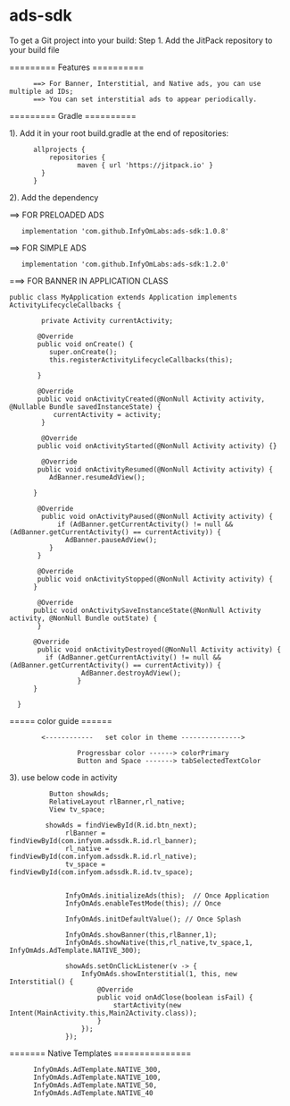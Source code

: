 # ads-sdk

To get a Git project into your build:
Step 1. Add the JitPack repository to your build file

========= Features ==========

          ==> For Banner, Interstitial, and Native ads, you can use multiple ad IDs; 
          ==> You can set interstitial ads to appear periodically.
          

========= Gradle ==========

1). Add it in your root build.gradle at the end of repositories:

          allprojects {
              repositories {
                     maven { url 'https://jitpack.io' }
            }
          }
          
2). Add the dependency

==> FOR PRELOADED ADS

       implementation 'com.github.InfyOmLabs:ads-sdk:1.0.8'
        
==> FOR SIMPLE ADS

       implementation 'com.github.InfyOmLabs:ads-sdk:1.2.0'  
       
===> FOR BANNER IN APPLICATION CLASS


    public class MyApplication extends Application implements ActivityLifecycleCallbacks {

            private Activity currentActivity;

           @Override
           public void onCreate() {
              super.onCreate();
              this.registerActivityLifecycleCallbacks(this);

           }

           @Override
           public void onActivityCreated(@NonNull Activity activity, @Nullable Bundle savedInstanceState) {
               currentActivity = activity;
            }

            @Override
           public void onActivityStarted(@NonNull Activity activity) {}

            @Override
           public void onActivityResumed(@NonNull Activity activity) {
              AdBanner.resumeAdView();

          }

           @Override
            public void onActivityPaused(@NonNull Activity activity) {
                if (AdBanner.getCurrentActivity() != null && (AdBanner.getCurrentActivity() == currentActivity)) {
                  AdBanner.pauseAdView();
              }
           }

           @Override
           public void onActivityStopped(@NonNull Activity activity) {
          }

           @Override
          public void onActivitySaveInstanceState(@NonNull Activity activity, @NonNull Bundle outState) {
           }

          @Override
           public void onActivityDestroyed(@NonNull Activity activity) {
             if (AdBanner.getCurrentActivity() != null && (AdBanner.getCurrentActivity() == currentActivity)) {
                      AdBanner.destroyAdView();
                     }
          }

      }
       
        
        
 ===== color guide ====== 
 
            <------------   set color in theme --------------->

                     Progressbar color ------> colorPrimary
                     Button and Space -------> tabSelectedTextColor

 3). use below code in activity 
 
 
              Button showAds;
              RelativeLayout rlBanner,rl_native;
              View tv_space;

             showAds = findViewById(R.id.btn_next);
                  rlBanner = findViewById(com.infyom.adssdk.R.id.rl_banner);
                  rl_native = findViewById(com.infyom.adssdk.R.id.rl_native);
                  tv_space = findViewById(com.infyom.adssdk.R.id.tv_space);


                  InfyOmAds.initializeAds(this);  // Once Application
                  InfyOmAds.enableTestMode(this); // Once

                  InfyOmAds.initDefaultValue(); // Once Splash
                  
                  InfyOmAds.showBanner(this,rlBanner,1);
                  InfyOmAds.showNative(this,rl_native,tv_space,1, InfyOmAds.AdTemplate.NATIVE_300);

                  showAds.setOnClickListener(v -> {
                      InfyOmAds.showInterstitial(1, this, new Interstitial() {
                          @Override
                          public void onAdClose(boolean isFail) {
                              startActivity(new Intent(MainActivity.this,Main2Activity.class));
                          }
                      });
                  });
        
   ======= Native Templates ===============
   
          InfyOmAds.AdTemplate.NATIVE_300,
          InfyOmAds.AdTemplate.NATIVE_100,
          InfyOmAds.AdTemplate.NATIVE_50,
          InfyOmAds.AdTemplate.NATIVE_40

